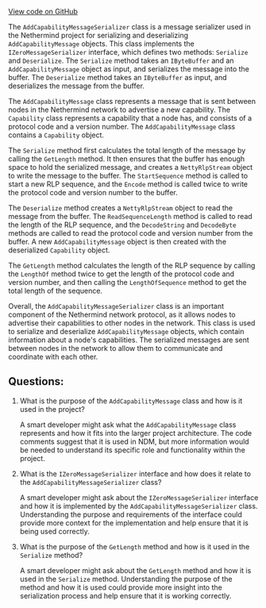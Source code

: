 [View code on GitHub](https://github.com/nethermindeth/nethermind/Nethermind.Network/P2P/Messages/AddCapabilityMessageSerializer.cs)

The `AddCapabilityMessageSerializer` class is a message serializer used in the Nethermind project for serializing and deserializing `AddCapabilityMessage` objects. This class implements the `IZeroMessageSerializer` interface, which defines two methods: `Serialize` and `Deserialize`. The `Serialize` method takes an `IByteBuffer` and an `AddCapabilityMessage` object as input, and serializes the message into the buffer. The `Deserialize` method takes an `IByteBuffer` as input, and deserializes the message from the buffer.

The `AddCapabilityMessage` class represents a message that is sent between nodes in the Nethermind network to advertise a new capability. The `Capability` class represents a capability that a node has, and consists of a protocol code and a version number. The `AddCapabilityMessage` class contains a `Capability` object.

The `Serialize` method first calculates the total length of the message by calling the `GetLength` method. It then ensures that the buffer has enough space to hold the serialized message, and creates a `NettyRlpStream` object to write the message to the buffer. The `StartSequence` method is called to start a new RLP sequence, and the `Encode` method is called twice to write the protocol code and version number to the buffer.

The `Deserialize` method creates a `NettyRlpStream` object to read the message from the buffer. The `ReadSequenceLength` method is called to read the length of the RLP sequence, and the `DecodeString` and `DecodeByte` methods are called to read the protocol code and version number from the buffer. A new `AddCapabilityMessage` object is then created with the deserialized `Capability` object.

The `GetLength` method calculates the length of the RLP sequence by calling the `LengthOf` method twice to get the length of the protocol code and version number, and then calling the `LengthOfSequence` method to get the total length of the sequence.

Overall, the `AddCapabilityMessageSerializer` class is an important component of the Nethermind network protocol, as it allows nodes to advertise their capabilities to other nodes in the network. This class is used to serialize and deserialize `AddCapabilityMessage` objects, which contain information about a node's capabilities. The serialized messages are sent between nodes in the network to allow them to communicate and coordinate with each other.
## Questions: 
 1. What is the purpose of the `AddCapabilityMessage` class and how is it used in the project?
    
    A smart developer might ask what the `AddCapabilityMessage` class represents and how it fits into the larger project architecture. The code comments suggest that it is used in NDM, but more information would be needed to understand its specific role and functionality within the project.

2. What is the `IZeroMessageSerializer` interface and how does it relate to the `AddCapabilityMessageSerializer` class?

    A smart developer might ask about the `IZeroMessageSerializer` interface and how it is implemented by the `AddCapabilityMessageSerializer` class. Understanding the purpose and requirements of the interface could provide more context for the implementation and help ensure that it is being used correctly.

3. What is the purpose of the `GetLength` method and how is it used in the `Serialize` method?

    A smart developer might ask about the `GetLength` method and how it is used in the `Serialize` method. Understanding the purpose of the method and how it is used could provide more insight into the serialization process and help ensure that it is working correctly.